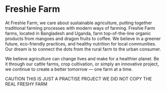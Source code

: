 <h1>Freshie Farm</h1>

<p>At Freshie Farm, we care about sustainable agriculture, putting together traditional farming processes with modern ways of farming. Freshie Farm farms, located in Bangladesh and Uganda, farm top-of-the-line organic products from mangoes and dragon fruits to coffee. We believe in a greener future, eco-friendly practices, and healthy nutrition for local communities. Our dream is to connect the dots from the rural farm to the urban consumer.</p>

<p>We believe agriculture can change lives and make for a healthier planet. Be it through our cattle farms, crop cultivation, or simply an innovative project, we continue to create a better tomorrow — one farm at a time.</p>
<p>CAUTION THIS IS JUST A PRACTISE PROJECT WE DID NOT COPY THE REAL FRESHY FARM </p>

